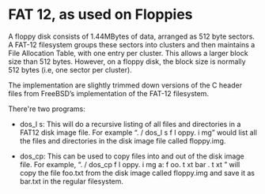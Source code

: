 # FAT 12, as used on Floppies
A floppy disk consists of 1.44MBytes of data, arranged as 512 byte sectors. 
A FAT-12 filesystem groups these sectors into clusters and then maintains a File Allocation Table, with one entry per cluster. This allows a larger block size than 512 bytes. However, on a floppy disk, the block size is normally 512 bytes (i.e, one sector per cluster).

The implementation are slightly trimmed down versions of the C header files from FreeBSD’s implementation of the FAT-12 filesystem.

There're two programs:
* dos_l s: This will do a recursive listing of all files and directories in a FAT12 disk image file.
For example “. / dos_l s f l oppy. i mg” would list all the files and directories in the disk image file called floppy.img.

* dos_cp: This can be used to copy files into and out of the disk image file.
For example, “. / dos_cp f l oppy. i mg a: f oo. t xt bar . t xt ” will copy the file foo.txt from the disk image called floppy.img and save it as bar.txt in the regular filesystem.
